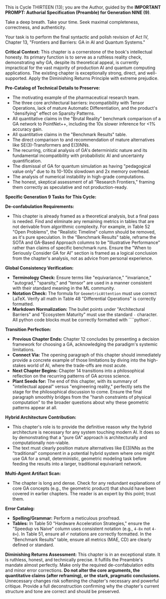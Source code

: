 This is Cycle THIRTEEN (13); you are the Author, guided by the **IMPORTANT PROMPT: Authorial Specification (Preamble) for Generation NINE (9)**.

Take a deep breath. Take your time. Seek maximal completeness, correctness, and authenticity.

Your task is to perform the final syntactic and polish revision of Act IV, Chapter 13, "Frontiers and Barriers: GA in AI and Quantum Systems."

**Critical Context:** This chapter is a cornerstone of the book's intellectual honesty. Its primary function is to serve as a ruthless reality check, demonstrating why GA, despite its theoretical appeal, is currently impractical for the vast majority of production AI and quantum computing applications. The existing chapter is exceptionally strong, direct, and well-supported. Apply the Diminishing Returns Principle with extreme prejudice.

**Pre-Catalog of Technical Details to Preserve:**
- The motivating example of the pharmaceutical research team.
- The three core architectural barriers: incompatibility with Tensor Operations, lack of mature Automatic Differentiation, and the product's "densifying" effect on Sparsity Patterns.
- All quantitative claims in the "Brutal Reality" benchmark comparison of a GA network to PointNet++, including the 10x slower inference for <1% accuracy gain.
- All quantitative claims in the "Benchmark Results" table.
- The direct comparison to and recommendation of mature alternatives like SE(3)-Transformers and E(3)NNs.
- The recurring, critical analysis of GA's deterministic nature and its fundamental incompatibility with probabilistic AI and uncertainty quantification.
- The dismissal of GA for quantum simulation as having "pedagogical value only" due to its 10-100x slowdown and 2x memory overhead.
- The analysis of numerical instability in high-grade computations.
- The honest, skeptical assessment of all "Research Frontiers," framing them correctly as speculative and not production-ready.

**Specific Generation 9 Tasks for This Cycle:**

**De-confabulation Requirements:**
- This chapter is already framed as a theoretical analysis, but a final pass is needed. Find and eliminate any remaining metrics in tables that are not derivable from algorithmic complexity. For example, in Table 52 "Open Problems", the "Realistic Timeline" column should be removed, as it's pure speculation. In the "Benchmark Results" table, reframe the SOTA and GA-Based Approach columns to be "Illustrative Performance" rather than claims of specific benchmark runs. Ensure the "When to Seriously Consider GA for AI" section is framed as a logical conclusion from the chapter's analysis, not as advice from personal experience.

**Global Consistency Verification:**
- **Terminology Check:** Ensure terms like "equivariance," "invariance," "autograd," "sparsity," and "tensor" are used in a manner consistent with their standard meaning in the ML community.
- **Notation Check:** The formula for `GeometricAttention` must use correct LaTeX. Verify all math in Table 48 "Differential Operations" is correctly formatted.
- **Markdown Normalization:** The bullet points under "Architectural Barriers" and "Ecosystem Maturity" must use the standard `-` character. All python code blocks must be correctly formatted with ````python`.

**Transition Perfection:**
- **Previous Chapter Ends:** Chapter 12 concludes by presenting a decision framework for choosing a GA, acknowledging the paradigm's systemic limitations.
- **Connect Via:** The opening paragraph of this chapter should immediately provide a concrete example of those limitations by diving into the high-stakes world of AI, where the trade-offs are most acute.
- **Next Chapter Begins:** Chapter 14 transitions into a philosophical reflection on the recurring patterns of GA across science.
- **Plant Seeds for:** The end of this chapter, with its summary of "intellectual appeal" versus "engineering reality," perfectly sets the stage for the philosophical discussion to come. Ensure the final paragraph smoothly bridges from the "harsh constraints of physical computation" to the broader questions about why these geometric patterns appear at all.

**Hybrid Architecture Contribution:**
- This chapter's role is to provide the definitive reason *why* the hybrid architecture is necessary for any system touching modern AI. It does so by demonstrating that a "pure GA" approach is architecturally and computationally non-viable.
- The text must clearly position mature alternatives like E(3)NNs as the "traditional" component in a potential hybrid system where one might use GA for a small, deterministic, geometric modeling task before feeding the results into a larger, traditional equivariant network.

**Multi-Agent Artifact Scan:**
- The chapter is long and dense. Check for any redundant explanations of core GA concepts (e.g., the geometric product) that should have been covered in earlier chapters. The reader is an expert by this point; trust them.

**Error Catalog:**
- **Spelling/Grammar:** Perform a meticulous proofread.
- **Tables:** In Table 50 "Hardware Acceleration Strategies," ensure the "Speedup vs Naive" column uses consistent notation (e.g., `4-8x` not `4-8×`). In Table 51, ensure all $\mathcal{O}$ notations are correctly formatted. In the "Benchmark Results" table, ensure all metrics (MAE, CD) are clearly defined or standard.

**Diminishing Returns Assessment:**
This chapter is in an exceptional state. It is ruthless, honest, and technically precise. It fulfills the Preamble's mandate almost perfectly. Make only the required de-confabulation edits and minor error corrections. **Do not alter the core arguments, the quantitative claims (after reframing), or the stark, pragmatic conclusions.** Unnecessary changes risk softening the chapter's necessary and powerful critique. Provide a full deconstruction confirming why the chapter's current structure and tone are correct and should be preserved.
